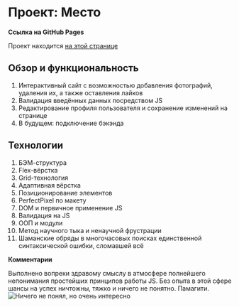 # Проект: Место

**Ссылка на GitHub Pages**

Проект находится [на этой странице](https://sergei-zakh.github.io/mesto/)

## Обзор и функциональность 

1. Интерактивный сайт с возможностью добавления фотографий, удаления их, а также оставления лайков
2. Валидация введённых данных посредством JS
3. Редактирование профиля пользователя и сохранение изменений на странице
4. В будущем: подключение бэкэнда

## Технологии

1. БЭМ-структура
2. Flex-вёрстка
3. Grid-технология
4. Адаптивная вёрстка
5. Позиционирование элементов
6. PerfectPixel по макету
7. DOM и первичное применение JS 
8. Валидация на JS 
9. ООП и модули
10. Метод научного тыка и ненаучной фрустрации
11. Шаманские обряды в многочасовых поисках единственной синтаксической ошибки, сломавшей всё 




**Комментарии**

Выполнено вопреки здравому смыслу в атмосфере полнейшего непонимания простейших принципов работы JS.
Без опыта в этой сфере шансы на успех ничтожны, тяжко и ничего не понятно. Памагити.
![Ничего не понял, но очень интересно](https://img.gazeta.ru/files3/106/13579106/02-pic_32ratio_900x600-900x600-33996.jpg)
